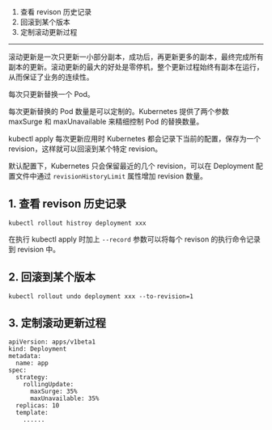 1. 查看 revison 历史记录
2. 回滚到某个版本
3. 定制滚动更新过程

---

滚动更新是一次只更新一小部分副本，成功后，再更新更多的副本，最终完成所有副本的更新。滚动更新的最大的好处是零停机，整个更新过程始终有副本在运行，从而保证了业务的连续性。

每次只更新替换一个 Pod。

每次更新替换的 Pod 数量是可以定制的。Kubernetes 提供了两个参数 maxSurge 和 maxUnavailable 来精细控制 Pod 的替换数量。

kubectl apply 每次更新应用时 Kubernetes 都会记录下当前的配置，保存为一个 revision，这样就可以回滚到某个特定 revision。

默认配置下，Kubernetes 只会保留最近的几个 revision，可以在 Deployment 配置文件中通过 `revisionHistoryLimit` 属性增加 revision 数量。

## 1. 查看 revison 历史记录

```
kubectl rollout histroy deployment xxx
```

在执行 kubectl apply 时加上 `--record` 参数可以将每个 revison 的执行命令记录到 revision 中。

## 2. 回滚到某个版本

```
kubectl rollout undo deployment xxx --to-revision=1
```

## 3. 定制滚动更新过程

```
apiVersion: apps/v1beta1
kind: Deployment
metadata:
  name: app
spec:
  strategy:
    rollingUpdate:
      maxSurge: 35%
      maxUnavailable: 35%
  replicas: 10
  template:
    ......
```